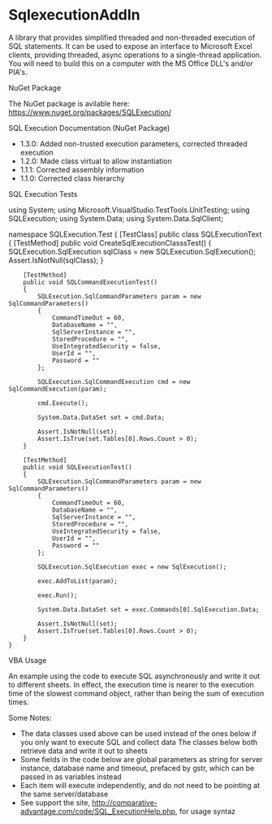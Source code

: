 # SqlexecutionAddIn

A library that provides simplified threaded and non-threaded execution of SQL statements. It can be used to expose an interface to Microsoft Excel clients, providing threaded, async operations to a single-thread application. You will need to build this on a computer with the MS Office DLL's and/or PIA's. 

NuGet Package

The NuGet package is avilable here: https://www.nuget.org/packages/SQLExecution/

SQL Execution Documentation (NuGet Package)

* 1.3.0: Added non-trusted execution parameters, corrected threaded execution
* 1.2.0: Made class virtual to allow instantiation
* 1.1.1: Corrected assembly information
* 1.1.0: Corrected class hierarchy

SQL Execution Tests

using System;
using Microsoft.VisualStudio.TestTools.UnitTesting;
using SQLExecution;
using System.Data;
using System.Data.SqlClient;

namespace SQLExecution.Test
{
    [TestClass]
    public class SQLExecutionText
    {
        [TestMethod]
        public void CreateSqlExecutionClasssTest()
        {
            SQLExecution.SqlExecution sqlClass = new SQLExecution.SqlExecution();
            Assert.IsNotNull(sqlClass);
        }

        [TestMethod]
        public void SQLCommandExecutionTest()
        {
            SQLExecution.SqlCommandParameters param = new SqlCommandParameters()
            {
                CommandTimeOut = 60,
                DatabaseName = "",
                SqlServerInstance = "",
                StoredProcedure = "",
                UseIntegratedSecurity = false,
                UserId = "",
                Password = ""
            };

            SQLExecution.SqlCommandExecution cmd = new SqlCommandExecution(param);

            cmd.Execute();

            System.Data.DataSet set = cmd.Data;

            Assert.IsNotNull(set);
            Assert.IsTrue(set.Tables[0].Rows.Count > 0);
        }

        [TestMethod]
        public void SQLExecutionTest()
        {
            SQLExecution.SqlCommandParameters param = new SqlCommandParameters()
            {
                CommandTimeOut = 60,
                DatabaseName = "",
                SqlServerInstance = "",
                StoredProcedure = "",
                UseIntegratedSecurity = false,
                UserId = "",
                Password = ""
            };

            SQLExecution.SqlExecution exec = new SqlExecution();

            exec.AddToList(param);

            exec.Run();

            System.Data.DataSet set = exec.Commands[0].SqlExecution.Data;

            Assert.IsNotNull(set);
            Assert.IsTrue(set.Tables[0].Rows.Count > 0);
        }
    }


VBA Usage

An example using the code to execute SQL asynchronously and write it out to different sheets. In effect, the execution time is nearer to the execution time of the slowest command object, rather than being the sum of execution times. 

Some Notes:

* The data classes used above can be used instead of the ones below if you only want to execute SQL and collect data
The classes below both retrieve data and write it out to sheets
* Some fields in the code below are global parameters as string for server instance, database name and timeout, prefaced by gstr, which can be passed in as variables instead
* Each item will execute independently, and do not need to be pointing at the same server/database
* See support the site, http://comparative-advantage.com/code/SQL_ExecutionHelp.php, for usage syntaz

